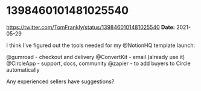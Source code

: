# 1398460101481025540
https://twitter.com/TomFrankly/status/1398460101481025540
**Date:** 2021-05-29

I think I’ve figured out the tools needed for my @NotionHQ template launch:

@gumroad - checkout and delivery
@ConvertKit - email (already use it)
@CircleApp - support, docs, community
@zapier - to add buyers to Circle automatically

Any experienced sellers have suggestions?
